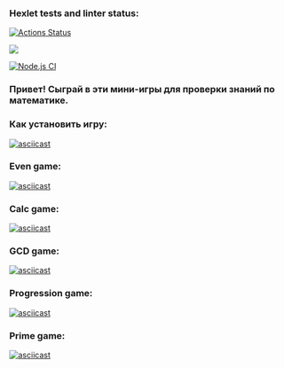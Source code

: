 ### Hexlet tests and linter status:
[![Actions Status](https://github.com/maryshtd/frontend-project-lvl1/workflows/hexlet-check/badge.svg)](https://github.com/maryshtd/frontend-project-lvl1/actions)

<a href="https://codeclimate.com/github/maryshtd/frontend-project-lvl1"><img src="https://api.codeclimate.com/v1/badges/a99a88d28ad37a79dbf6/maintainability" /></a>

[![Node.js CI](https://github.com/maryshtd/frontend-project-lvl1/actions/workflows/make-lint.yml/badge.svg)](https://github.com/maryshtd/frontend-project-lvl1/actions/workflows/make-lint.yml)


### Привет! Сыграй в эти мини-игры для проверки знаний по математике.
### Как установить игру:
[![asciicast](https://asciinema.org/a/Zt49RdiOIsSH90DgPKIWd6KKA.svg)](https://asciinema.org/a/Zt49RdiOIsSH90DgPKIWd6KKA)

### Even game:
[![asciicast](https://asciinema.org/a/e6PHFbHCPtEJSQsDFRnzCo1xm.svg)](https://asciinema.org/a/e6PHFbHCPtEJSQsDFRnzCo1xm)

### Calc game:
[![asciicast](https://asciinema.org/a/VWGMakCqRQspFUzAHoBd6L9tu.svg)](https://asciinema.org/a/VWGMakCqRQspFUzAHoBd6L9tu)

### GCD game:
[![asciicast](https://asciinema.org/a/c0xwkDxRHe9KU2oQuJxK4VLZr.svg)](https://asciinema.org/a/c0xwkDxRHe9KU2oQuJxK4VLZr)

### Progression game:
[![asciicast](https://asciinema.org/a/u5CwzlBhUXQQ4722uBikNf3Iy.svg)](https://asciinema.org/a/u5CwzlBhUXQQ4722uBikNf3Iy)

### Prime game:
[![asciicast](https://asciinema.org/a/JMpm3bgdJmXS1eVBTu6IsBdXD.svg)](https://asciinema.org/a/JMpm3bgdJmXS1eVBTu6IsBdXD)